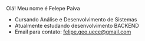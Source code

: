 Olá! Meu nome é Felepe Paiva

- Cursando Análise e Desenvolvimento de Sistemas
- Atualmente estudando desenvolvimento BACKEND 
- Email para contato: felipe.geo.uece@gmail.com
       
